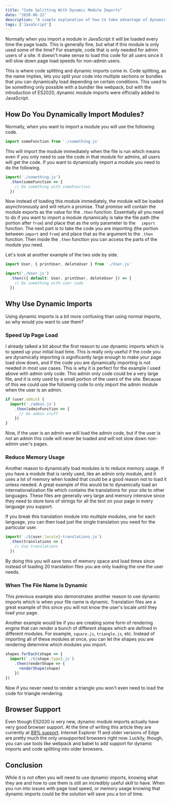 ```yaml
---
title: "Code Splitting With Dynamic Module Imports"
date: "2020-06-22"
description: "A simple explanation of how to take advantage of dynamic imports to make your site load faster."
tags: ['JavaScript']
---
```


Normally when you import a module in JavaScript it will be loaded every time the page loads. This is generally fine, but what if this module is only used some of the time? For example, code that is only needed for admin users of a site. It doesn't make sense to load this code for all users since it will slow down page load speeds for non-admin users.

This is where code splitting and dynamic imports come in. Code splitting, as the name implies, lets you split your code into multiple sections or bundles that you can dynamically load depending on certain conditions. This used to be something only possible with a bundler like webpack, but with the introduction of ES2020, dynamic module imports were officially added to JavaScript.

## How Do You Dynamically Import Modules?

Normally, when you want to import a module you will use the following code.
```js
import someFunction from './something.js'
```
This will import the module immediately when the file is run which means even if you only need to use the code in that module for admins, all users will get the code. If you want to dynamically import a module you need to do the following.
```js
import('./something.js')
  .then(someFunction => {
    // Do something with someFunction
  })
```
Now instead of loading this module immediately, the module will be loaded asynchronously and will return a promise. That promise will contain the module exports as the value for the `.then` function. Essentially all you need to do if you want to import a module dynamically is take the file path (the portion after `from`) and place that as the only parameter to the `  import` function. The next part is to take the code you are importing (the portion between `import` and `from`) and place that as the argument to the `.then` function. Then inside the `.then` function you can access the parts of the module you need.

Let's look at another example of the two side by side.
```js
import User, { printUser, deleteUser } from './User.js'

import('./User.js')
  .then(({ default: User, printUser, deleteUser }) => {
    // Do something with user code
  })
```

## Why Use Dynamic Imports

Using dynamic imports is a bit more confusing than using normal imports, so why would you want to use them?

### Speed Up Page Load

I already talked a bit about the first reason to use dynamic imports which is to speed up your initial load time. This is really only useful if the code you are dynamically importing is significantly large enough to make your page load slow down, and if the code you are dynamically importing is not needed in most use cases. This is why it is perfect for the example I used above with admin only code. This admin only code could be a very large file, and it is only used by a small portion of the users of the site. Because of this we could use the following code to only import the admin module when the user is an admin.
```js
if (user.admin) {
  import('./admin.js')
    .then(adminFunction => {
      // Do admin stuff
    })
}
```
Now, if the user is an admin we will load the admin code, but if the user is not an admin this code will never be loaded and will not slow down non-admin user's pages.

### Reduce Memory Usage

Another reason to dynamically load modules is to reduce memory usage. If you have a module that is rarely used, like an admin only module, and it uses a lot of memory when loaded that could be a good reason not to load it unless needed. A great example of this would be to dynamically load an internationalization file which contains the translations for your site to other languages. These files are generally very large and memory intensive since they need to store tons of strings for all the text on your page in every language you support.

If you break this translation module into multiple modules, one for each language, you can then load just the single translation you need for the particular user.
```js
import(`./${user.locale}-translations.js`)
  .then(translations => {
    // Use translations
  })
```
By doing this you will save tons of memory space and load times since instead of loading 20 translation files you are only loading the one the user needs.

### When The File Name Is Dynamic

This previous example also demonstrates another reason to use dynamic imports which is when your file name is dynamic. Translation files are a great example of this since you will not know the user's locale until they load your page.

Another example would be if you are creating some form of rendering engine that can render a bunch of different shapes which are defined in different modules. For example, `square.js`, `triangle.js`, etc. Instead of importing all of these modules at once, you can let the shapes you are rendering determine which modules you import.
```js
shapes.forEach(shape => {
  import(`./${shape.type}.js`)
    .then(renderShape => {
      renderShape(shape)
    })
})
```
Now if you never need to render a triangle you won't even need to load the code for triangle rendering.

## Browser Support

Even though ES2020 is very new, dynamic module imports actually have very good browser support. At the time of writing this article they are currently at [89% support](https://caniuse.com/#search=dynamic%20module%20import). Internet Explorer 11 and older versions of Edge are pretty much the only unsupported browsers right now. Luckily, though, you can use tools like webpack and babel to add support for dynamic imports and code splitting into older browsers.

## Conclusion

While it is not often you will need to use dynamic imports, knowing what they are and how to use them is still an incredibly useful skill to have. When you run into issues with page load speed, or memory usage knowing that dynamic imports could be the solution will save you a ton of time.